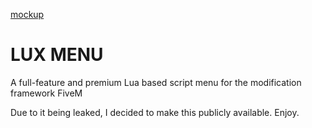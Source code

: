 [mockup](mockup.png)
# LUX MENU
A full-feature and premium Lua based script menu for the modification framework FiveM

Due to it being leaked, I decided to make this publicly available. Enjoy.
